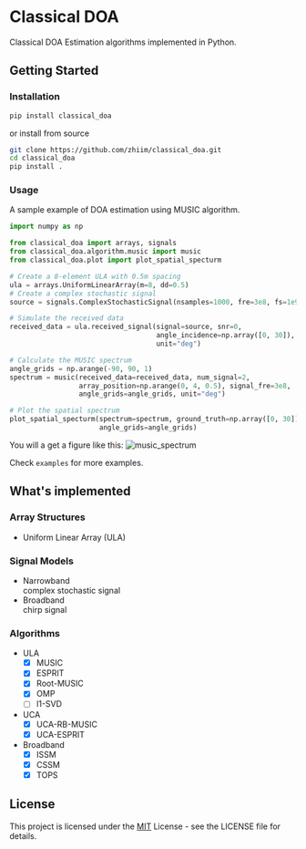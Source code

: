 # Classical DOA

Classical DOA Estimation algorithms implemented in Python.

## Getting Started

### Installation

```bash
pip install classical_doa
```
or install from source

```bash
git clone https://github.com/zhiim/classical_doa.git
cd classical_doa
pip install .
```

### Usage

A sample example of DOA estimation using MUSIC algorithm.

```python
import numpy as np

from classical_doa import arrays, signals
from classical_doa.algorithm.music import music
from classical_doa.plot import plot_spatial_specturm

# Create a 8-element ULA with 0.5m spacing
ula = arrays.UniformLinearArray(m=8, dd=0.5)
# Create a complex stochastic signal
source = signals.ComplexStochasticSignal(nsamples=1000, fre=3e8, fs=1e9)

# Simulate the received data
received_data = ula.received_signal(signal=source, snr=0,
                                    angle_incidence=np.array([0, 30]),
                                    unit="deg")

# Calculate the MUSIC spectrum
angle_grids = np.arange(-90, 90, 1)
spectrum = music(received_data=received_data, num_signal=2,
                 array_position=np.arange(0, 4, 0.5), signal_fre=3e8,
                 angle_grids=angle_grids, unit="deg")

# Plot the spatial spectrum
plot_spatial_specturm(spectrum=spectrum, ground_truth=np.array([0, 30]),
                      angle_grids=angle_grids)
```
You will a get a figure like this:
![music_spectrum](pics/music_spectrum.svg)

Check `examples` for more examples.

## What's implemented 

### Array Structures

* Uniform Linear Array (ULA)  

### Signal Models

* Narrowband  
    complex stochastic signal
* Broadband  
    chirp signal 

### Algorithms

* ULA
    - [x] MUSIC
    - [x] ESPRIT
    - [x] Root-MUSIC
    - [x] OMP
    - [ ] l1-SVD
* UCA
    - [x] UCA-RB-MUSIC
    - [x] UCA-ESPRIT
* Broadband
    - [x] ISSM
    - [x] CSSM
    - [x] TOPS

## License

This project is licensed under the [MIT](LICENSE) License - see the LICENSE file for details.
